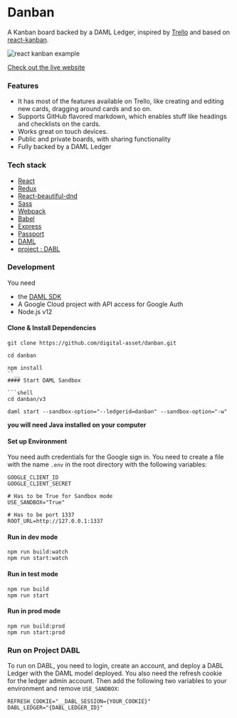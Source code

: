 <!-- Description: A Trello-like application built with React and Redux. Take a look at the live website:  -->

# Danban

A Kanban board backed by a DAML Ledger, inspired by [Trello](https://trello.com/home) and based on
[react-kanban](https://github.com/markusenglund/react-kanban).

![react kanban example](https://github.com/digital-asset/danban/blob/master/example.gif?raw=true)

[Check out the live website](https://danban.daml.com)

### Features

- It has most of the features available on Trello, like creating and editing new cards, dragging around cards and so on.
- Supports GitHub flavored markdown, which enables stuff like headings and checklists on the cards.
- Works great on touch devices.
- Public and private boards, with sharing functionality
- Fully backed by a DAML Ledger

### Tech stack

- [React](https://github.com/facebook/react)
- [Redux](https://github.com/reactjs/redux)
- [React-beautiful-dnd](https://github.com/atlassian/react-beautiful-dnd)
- [Sass](https://github.com/sass/sass)
- [Webpack](https://github.com/webpack/webpack)
- [Babel](https://github.com/babel/babel)
- [Express](https://github.com/expressjs/express)
- [Passport](https://github.com/jaredhanson/passport)
- [DAML](https://daml.com)
- [project : DABL](https://projectdabl.com)

### Development

You need

- the [DAML SDK](https://docs.daml.com/getting-started/installation.html)
- A Google Cloud project with API access for Google Auth
- Node.js v12

#### Clone & Install Dependencies

````shell
git clone https://github.com/digital-asset/danban.git

cd danban

npm install
``__
#### Start DAML Sandbox

```shell
cd danban/v3

daml start --sandbox-option="--ledgerid=danban" --sandbox-option="-w"
````

**you will need Java installed on your computer**

#### Set up Environment

You need auth credentials for the Google sign in. You need to create a file with the name `.env` in the root directory
with the following variables:

```
GOOGLE_CLIENT_ID
GOOGLE_CLIENT_SECRET

# Has to be True for Sandbox mode
USE_SANDBOX="True"

# Has to be port 1337
ROOT_URL=http://127.0.0.1:1337

```

#### Run in dev mode

```shell
npm run build:watch
npm run start:watch
```

#### Run in test mode

```shell
npm run build
npm run start
```

#### Run in prod mode

```shell
npm run build:prod
npm run start:prod
```

### Run on Project DABL

To run on DABL, you need to login, create an account, and deploy a DABL Ledger with the DAML model deployed. You also
need the refresh cookie for the ledger admin account. Then add the following two variables to your environment and
remove `USE_SANDBOX`:

```shell
REFRESH_COOKIE="__DABL_SESSION={YOUR_COOKIE}"
DABL_LEDGER="{DABL_LEDGER_ID}"
```
